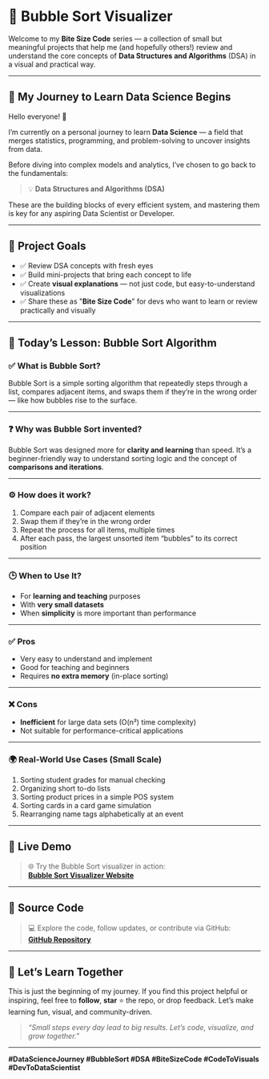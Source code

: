 # 📘 Bubble Sort Visualizer

Welcome to my **Bite Size Code** series — a collection of small but meaningful projects that help me (and hopefully others!) review and understand the core concepts of **Data Structures and Algorithms** (DSA) in a visual and practical way.

---

## 📍 My Journey to Learn Data Science Begins

Hello everyone! 🚀

I’m currently on a personal journey to learn **Data Science** — a field that merges statistics, programming, and problem-solving to uncover insights from data.

Before diving into complex models and analytics, I’ve chosen to go back to the fundamentals:

> 💡 **Data Structures and Algorithms (DSA)**

These are the building blocks of every efficient system, and mastering them is key for any aspiring Data Scientist or Developer.

---

## 🎯 Project Goals

- ✅ Review DSA concepts with fresh eyes  
- ✅ Build mini-projects that bring each concept to life  
- ✅ Create **visual explanations** — not just code, but easy-to-understand visualizations  
- ✅ Share these as "**Bite Size Code**" for devs who want to learn or review practically and visually

---

## 📘 Today’s Lesson: **Bubble Sort Algorithm**

### ✅ What is Bubble Sort?

Bubble Sort is a simple sorting algorithm that repeatedly steps through a list, compares adjacent items, and swaps them if they’re in the wrong order — like how bubbles rise to the surface.

---

### ❓ Why was Bubble Sort invented?

Bubble Sort was designed more for **clarity and learning** than speed. It’s a beginner-friendly way to understand sorting logic and the concept of **comparisons and iterations**.

---

### ⚙️ How does it work?

1. Compare each pair of adjacent elements  
2. Swap them if they’re in the wrong order  
3. Repeat the process for all items, multiple times  
4. After each pass, the largest unsorted item “bubbles” to its correct position

---

### 🕒 When to Use It?

- For **learning and teaching** purposes  
- With **very small datasets**  
- When **simplicity** is more important than performance

---

### ✅ Pros

- Very easy to understand and implement  
- Good for teaching and beginners  
- Requires **no extra memory** (in-place sorting)

---

### ❌ Cons

- **Inefficient** for large data sets (O(n²) time complexity)  
- Not suitable for performance-critical applications

---

### 🌍 Real-World Use Cases (Small Scale)

1. Sorting student grades for manual checking  
2. Organizing short to-do lists  
3. Sorting product prices in a simple POS system  
4. Sorting cards in a card game simulation  
5. Rearranging name tags alphabetically at an event

---

## 🔗 Live Demo

> 🌐 Try the Bubble Sort visualizer in action:  
**[Bubble Sort Visualizer Website](https://sirexlangnmn.github.io/DataStructureVisualizations/BubbleSortVisualizer/index.html)**

---

## 📂 Source Code

> 💻 Explore the code, follow updates, or contribute via GitHub:  
**[GitHub Repository](https://github.com/sirexlangnmn/DataStructureVisualizations/tree/main/BubbleSortVisualizer)**

---

## 🙌 Let’s Learn Together

This is just the beginning of my journey. If you find this project helpful or inspiring, feel free to **follow**, **star** ⭐ the repo, or drop feedback. Let’s make learning fun, visual, and community-driven.

> _“Small steps every day lead to big results. Let’s code, visualize, and grow together.”_

---

**#DataScienceJourney #BubbleSort #DSA #BiteSizeCode #CodeToVisuals #DevToDataScientist**
